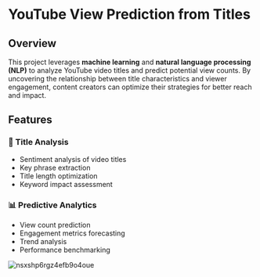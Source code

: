 # YouTube View Prediction from Titles

## Overview
This project leverages **machine learning** and **natural language processing (NLP)** to analyze YouTube video titles and predict potential view counts. By uncovering the relationship between title characteristics and viewer engagement, content creators can optimize their strategies for better reach and impact.

## Features

### 🔮 Title Analysis
- Sentiment analysis of video titles  
- Key phrase extraction  
- Title length optimization  
- Keyword impact assessment  

### 📊 Predictive Analytics
- View count prediction  
- Engagement metrics forecasting  
- Trend analysis  
- Performance benchmarking  


![nsxshp6rgz4efb9o4oue](https://github.com/user-attachments/assets/0ae3854c-d0ba-4c31-b4f9-231164aecc92)
